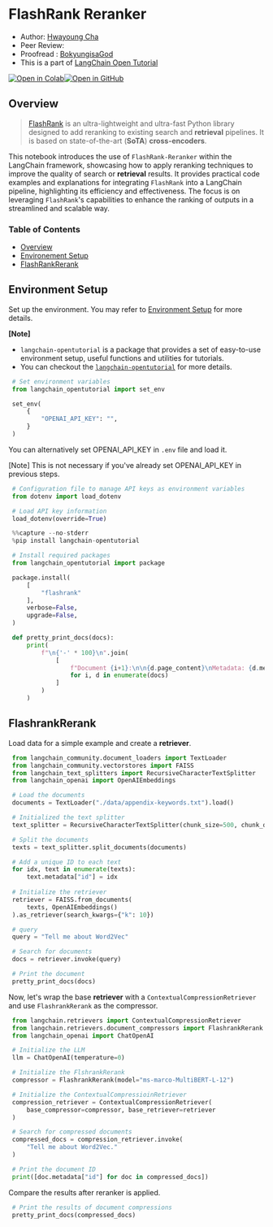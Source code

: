 <style>
.custom {
    background-color: #008d8d;
    color: white;
    padding: 0.25em 0.5em 0.25em 0.5em;
    white-space: pre-wrap;       /* css-3 */
    white-space: -moz-pre-wrap;  /* Mozilla, since 1999 */
    white-space: -pre-wrap;      /* Opera 4-6 */
    white-space: -o-pre-wrap;    /* Opera 7 */
    word-wrap: break-word;
}

pre {
    background-color: #027c7c;
    padding-left: 0.5em;
}

</style>

# FlashRank Reranker

- Author: [Hwayoung Cha](https://github.com/forwardyoung)
- Peer Review: []()
- Proofread : [BokyungisaGod](https://github.com/BokyungisaGod)
- This is a part of [LangChain Open Tutorial](https://github.com/LangChain-OpenTutorial/LangChain-OpenTutorial)

[![Open in Colab](https://colab.research.google.com/assets/colab-badge.svg)](https://colab.research.google.com/github/LangChain-OpenTutorial/LangChain-OpenTutorial/blob/main/11-Reranker/04-FlashRank-Reranker.ipynb)[![Open in GitHub](https://img.shields.io/badge/Open%20in%20GitHub-181717?style=flat-square&logo=github&logoColor=white)](https://github.com/LangChain-OpenTutorial/LangChain-OpenTutorial/blob/main/11-Reranker/04-FlashRank-Reranker.ipynb)
## Overview

> [FlashRank](https://github.com/PrithivirajDamodaran/FlashRank) is an ultra-lightweight and ultra-fast Python library designed to add reranking to existing search and **retrieval** pipelines. It is based on state-of-the-art (**SoTA**) **cross-encoders**.

This notebook introduces the use of ```FlashRank-Reranker``` within the LangChain framework, showcasing how to apply reranking techniques to improve the quality of search or **retrieval** results. It provides practical code examples and explanations for integrating ```FlashRank``` into a LangChain pipeline, highlighting its efficiency and effectiveness. The focus is on leveraging ```FlashRank```'s capabilities to enhance the ranking of outputs in a streamlined and scalable way.

### Table of Contents

- [Overview](#overview)
- [Environement Setup](#environment-setup)
- [FlashRankRerank](#flashrankrerank)

## Environment Setup

Set up the environment. You may refer to [Environment Setup](https://wikidocs.net/257836) for more details.

**[Note]**
- ```langchain-opentutorial``` is a package that provides a set of easy-to-use environment setup, useful functions and utilities for tutorials. 
- You can checkout the [```langchain-opentutorial```](https://github.com/LangChain-OpenTutorial/langchain-opentutorial-pypi) for more details.

```python
# Set environment variables
from langchain_opentutorial import set_env

set_env(
    {
        "OPENAI_API_KEY": "",
    }
)
```

You can alternatively set OPENAI_API_KEY in ```.env``` file and load it.

[Note] This is not necessary if you've already set OPENAI_API_KEY in previous steps.

```python
# Configuration file to manage API keys as environment variables
from dotenv import load_dotenv

# Load API key information
load_dotenv(override=True)
```

```python
%%capture --no-stderr
%pip install langchain-opentutorial
```

```python
# Install required packages
from langchain_opentutorial import package

package.install(
    [
        "flashrank"
    ],
    verbose=False,
    upgrade=False,
)
```

```python
def pretty_print_docs(docs):
    print(
        f"\n{'-' * 100}\n".join(
            [
                f"Document {i+1}:\n\n{d.page_content}\nMetadata: {d.metadata}"
                for i, d in enumerate(docs)
            ]
        )
    )
```

## FlashrankRerank

Load data for a simple example and create a **retriever**.

```python
from langchain_community.document_loaders import TextLoader
from langchain_community.vectorstores import FAISS
from langchain_text_splitters import RecursiveCharacterTextSplitter
from langchain_openai import OpenAIEmbeddings

# Load the documents
documents = TextLoader("./data/appendix-keywords.txt").load()

# Initialized the text splitter
text_splitter = RecursiveCharacterTextSplitter(chunk_size=500, chunk_overlap=100)

# Split the documents
texts = text_splitter.split_documents(documents)

# Add a unique ID to each text
for idx, text in enumerate(texts):
    text.metadata["id"] = idx
    
# Initialize the retriever
retriever = FAISS.from_documents(
    texts, OpenAIEmbeddings()
).as_retriever(search_kwargs={"k": 10})

# query
query = "Tell me about Word2Vec"

# Search for documents
docs = retriever.invoke(query)

# Print the document
pretty_print_docs(docs)
```

Now, let's wrap the base **retriever** with a ```ContextualCompressionRetriever``` and use ```FlashrankRerank``` as the compressor.

```python
from langchain.retrievers import ContextualCompressionRetriever
from langchain.retrievers.document_compressors import FlashrankRerank
from langchain_openai import ChatOpenAI

# Initialize the LLM
llm = ChatOpenAI(temperature=0)

# Initialize the FlshrankRerank
compressor = FlashrankRerank(model="ms-marco-MultiBERT-L-12")

# Initialize the ContextualCompressioinRetriever
compression_retriever = ContextualCompressionRetriever(
    base_compressor=compressor, base_retriever=retriever
)

# Search for compressed documents
compressed_docs = compression_retriever.invoke(
    "Tell me about Word2Vec."
)

# Print the document ID
print([doc.metadata["id"] for doc in compressed_docs])
```

Compare the results after reranker is applied.

```python
# Print the results of document compressions
pretty_print_docs(compressed_docs)
```

